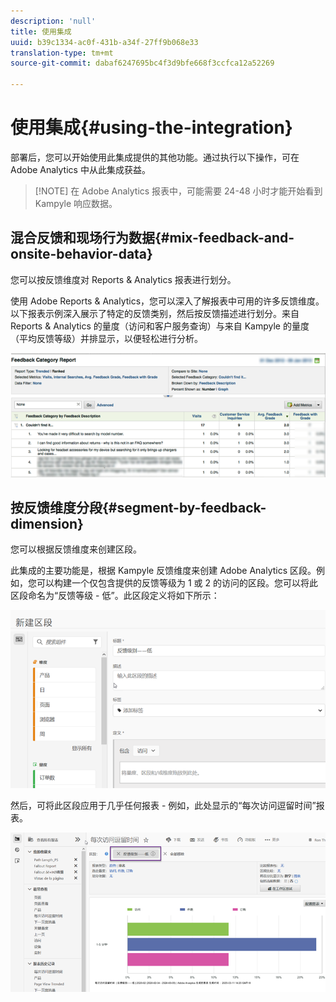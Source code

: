 ```yaml
---
description: 'null'
title: 使用集成
uuid: b39c1334-ac0f-431b-a34f-27ff9b068e33
translation-type: tm+mt
source-git-commit: dabaf6247695bc4f3d9bfe668f3ccfca12a52269

---
```



# 使用集成{#using-the-integration}

部署后，您可以开始使用此集成提供的其他功能。通过执行以下操作，可在 Adobe Analytics 中从此集成获益。

>[!NOTE] 在 Adobe Analytics 报表中，可能需要 24-48 小时才能开始看到 Kampyle 响应数据。

## 混合反馈和现场行为数据{#mix-feedback-and-onsite-behavior-data}

您可以按反馈维度对 Reports &amp; Analytics 报表进行划分。

使用 Adobe Reports &amp; Analytics，您可以深入了解报表中可用的许多反馈维度。以下报表示例深入展示了特定的反馈类别，然后按反馈描述进行划分。来自 Reports &amp; Analytics 的量度（访问和客户服务查询）与来自 Kampyle 的量度（平均反馈等级）并排显示，以便轻松进行分析。

![](assets/feedback_category_report.png)

## 按反馈维度分段{#segment-by-feedback-dimension}

您可以根据反馈维度来创建区段。

此集成的主要功能是，根据 Kampyle 反馈维度来创建 Adobe Analytics 区段。例如，您可以构建一个仅包含提供的反馈等级为 1 或 2 的访问的区段。您可以将此区段命名为“反馈等级 - 低”。此区段定义将如下所示：

![](assets/segment_feedback.png)

然后，可将此区段应用于几乎任何报表 - 例如，此处显示的“每次访问逗留时间”报表。

![](assets/time_spent_per_visit.png)
